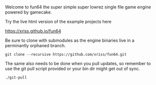 Welcome to fun64 the super simple super lowrez single file game engine 
powered by gamecake.

Try the live html version of the example projects here

https://xriss.github.io/fun64

Be sure to clone with submodules as the engine binaries live in a 
perminantly orphaned branch.

	git clone --recursive https://github.com/xriss/fun64.git

The same also needs to be done when you pull updates, so remember to 
use the git pull script provided or your bin dir might get out of sync.

	./git-pull

